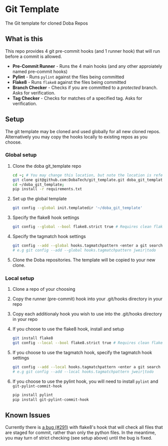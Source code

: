 # Git Template
The Git template for cloned Doba Repos

## What is this
This repo provides 4 git pre-commit hooks (and 1 runner hook) that will run before a commit is allowed.

* **Pre-Commit Runner** - Runs the 4 main hooks (and any other approiately named pre-commit hooks)
* **Pylint** - Runs `pylint` against the files being committed
* **Flake8** - Runs `flake8` against the files being committed
* **Branch Checker** - Checks if you are committed to a _protected_ branch. Asks for verification.
* **Tag Checker** - Checks for matches of a specified tag. Asks for verification.

## Setup
The git template may be cloned and used globally for all new cloned repos.
Alternatively you may copy the hooks locally to existing repos as you choose.

### Global setup
1. Clone the doba git_template repo

    ```bash
    cd ~; # You may change this location, but note the location is referenced in commands below
    git clone git@github.com:DobaTech/git_template.git doba_git_template;
    cd ~/doba_git_template;
    pip install -r requirements.txt
    ```

1. Set up the global template

    ```bash
    git config --global init.templatedir '~/doba_git_template'
    ```

1. Specify the flake8 hook settings

    ```bash
    git config --global --bool flake8.strict true # Requires clean flake8 output for commit
    ```

1. Specify the tagmatch hook settings

    ```bash
    git config --add --global hooks.tagmatchpattern <enter a git search pattern here>
    # e.g git config --add --global hooks.tagmatchpattern jweir|todo
    ```

1. Clone the Doba repositories. The template will be copied to your new clone.

### Local setup
1. Clone a repo of your choosing
1. Copy the runner (pre-commit) hook into your .git/hooks directory in your repo
1. Copy each additionaly hook you wish to use into the .git/hooks directory in your repo
1. If you choose to use the flake8 hook, install and setup

    ```bash
    git install flake8
    git config --local --bool flake8.strict true # Requires clean flake8 output for commit
    ```

1. If you choose to use the tagmatch hook, specify the tagmatch hook settings

    ```bash
    git config --add --local hooks.tagmatchpattern <enter a git search pattern here>
    # e.g git config --add --local hooks.tagmatchpattern jweir|todo
    ```

1. If you choose to use the pylint hook, you will need to install `pylint` and `git-pylint-commit-hook`

    ```bash
    pip install pylint
    pip install git-pylint-commit-hook
    ```

## Known Issues
Currently there is [a bug (#291)](https://gitlab.com/pycqa/flake8/issues/291) with flake8's hook that will check all
files that are staged for commit, rather than only the python files. In the meantime, you may turn of strict checking
(see setup above) until the bug is fixed.
